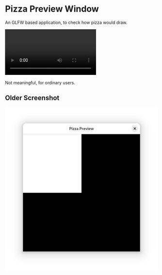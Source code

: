 # Pizza Preview Window

An GLFW based application, to check how pizza would draw.

![Screenshot](readme/screencast.mp4)

Not meaningful, for ordinary users.

## Older Screenshot

![Screenshot](readme/screenshot.png)

